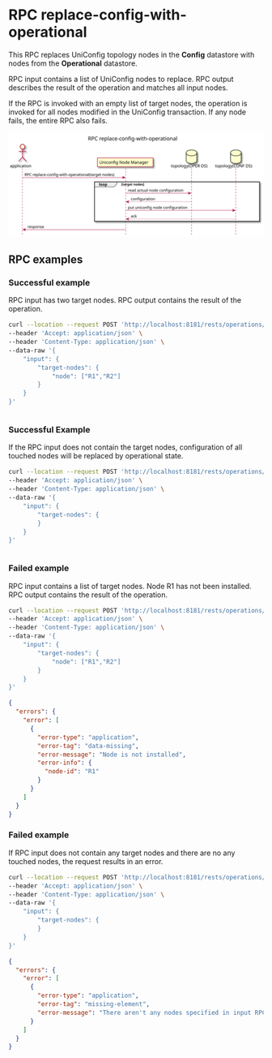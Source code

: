 # RPC replace-config-with-operational

This RPC replaces UniConfig topology nodes in the **Config** datastore with nodes from the **Operational** datastore.

RPC input contains a list of UniConfig nodes to replace. RPC output describes the result of the operation and matches all input nodes.

If the RPC is invoked with an empty list of target nodes, the operation is invoked for all nodes modified in the UniConfig transaction. If any node fails, the entire RPC also fails.

![RPC replace-config-with-operational](RPC_replace-config-with-operational-RPC_replace_config_with_operational.svg)

## RPC examples

### Successful example

RPC input has two target nodes. RPC output contains the result of the operation.

```bash RPC Request
curl --location --request POST 'http://localhost:8181/rests/operations/uniconfig-manager:replace-config-with-operational' \
--header 'Accept: application/json' \
--header 'Content-Type: application/json' \
--data-raw '{
    "input": {
        "target-nodes": {
            "node": ["R1","R2"]
        }
    }
}'
```

```RPC Response, Status: 204
```

### Successful Example

If the RPC input does not contain the target nodes, configuration of all touched nodes will be replaced by operational state.

```bash RPC Request
curl --location --request POST 'http://localhost:8181/rests/operations/uniconfig-manager:replace-config-with-operational' \
--header 'Accept: application/json' \
--header 'Content-Type: application/json' \
--data-raw '{
    "input": {
        "target-nodes": {
        }
    }
}'
```

```RPC Response, Status: 204
```

### Failed example

RPC input contains a list of target nodes. Node R1 has not been installed. RPC output contains the result of the operation.

```bash RPC Request
curl --location --request POST 'http://localhost:8181/rests/operations/uniconfig-manager:replace-config-with-operational' \
--header 'Accept: application/json' \
--header 'Content-Type: application/json' \
--data-raw '{
    "input": {
        "target-nodes": {
            "node": ["R1","R2"]
        }
    }
}'
```

```json RPC Response, Status: 404
{
  "errors": {
    "error": [
      {
        "error-type": "application",
        "error-tag": "data-missing",
        "error-message": "Node is not installed",
        "error-info": {
          "node-id": "R1"
        }
      }
    ]
  }
}
```

### Failed example

If RPC input does not contain any target nodes and there are no any touched nodes, the request results in an error.

```bash RPC Request
curl --location --request POST 'http://localhost:8181/rests/operations/uniconfig-manager:replace-config-with-operational' \
--header 'Accept: application/json' \
--header 'Content-Type: application/json' \
--data-raw '{
    "input": {
        "target-nodes": {
        }
    }
}'
```

```json RPC Response, Status: 400
{
  "errors": {
    "error": [
      {
        "error-type": "application",
        "error-tag": "missing-element",
        "error-message": "There aren't any nodes specified in input RPC and there aren't any touched nodes."
      }
    ]
  }
}
```
